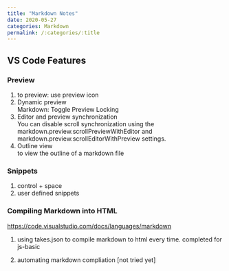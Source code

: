 ```yaml
---
title: "Markdown Notes"
date: 2020-05-27
categories: Markdown
permalink: /:categories/:title
---
```


## VS Code Features

### Preview

1. to preview: use preview icon
2. Dynamic preview  
   Markdown: Toggle Preview Locking
3. Editor and preview synchronization  
   You can disable scroll synchronization using the markdown.preview.scrollPreviewWithEditor and markdown.preview.scrollEditorWithPreview settings.
4. Outline view  
   to view the outline of a markdown file

### Snippets

1. control + space
2. user defined snippets

### Compiling Markdown into HTML

https://code.visualstudio.com/docs/languages/markdown

1. using takes.json to compile markdown to html every time. completed for js-basic

2. automating markdown compliation [not tried yet]

